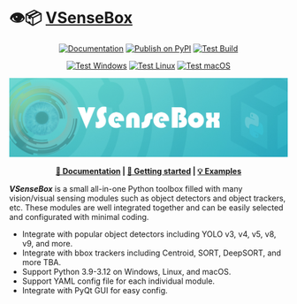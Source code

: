 # 👁️📦 [**VSenseBox**](https://github.com/rathaumons/vsensebox)

<div align="center">

[![Documentation](https://github.com/rathaumons/vsensebox/actions/workflows/documentation.yaml/badge.svg)](https://github.com/rathaumons/vsensebox/actions/workflows/documentation.yaml) [![Publish on PyPI](https://github.com/rathaumons/vsensebox/actions/workflows/publish_pypi.yaml/badge.svg)](https://github.com/rathaumons/vsensebox/actions/workflows/publish_pypi.yaml) [![Test Build](https://github.com/rathaumons/vsensebox/actions/workflows/test_build.yaml/badge.svg)](https://github.com/rathaumons/vsensebox/actions/workflows/test_build.yaml)

[![Test Windows](https://github.com/rathaumons/vsensebox/actions/workflows/test_windows.yaml/badge.svg)](https://github.com/rathaumons/vsensebox/actions/workflows/test_windows.yaml) [![Test Linux](https://github.com/rathaumons/vsensebox/actions/workflows/test_linux.yaml/badge.svg)](https://github.com/rathaumons/vsensebox/actions/workflows/test_linux.yaml) [![Test macOS](https://github.com/rathaumons/vsensebox/actions/workflows/test_macos.yaml/badge.svg)](https://github.com/rathaumons/vsensebox/actions/workflows/test_macos.yaml)

<img src="https://raw.githubusercontent.com/rathaROG/screenshot/master/VSenseBox/vsensebox.jpg"><br />

**[📗 Documentation](https://rathaumons.github.io/vsensebox/) | [🚀 Getting started](https://rathaumons.github.io/vsensebox/getstarted.html) | [💡 Examples](https://rathaumons.github.io/vsensebox/examples.html)**

</div>

***VSenseBox*** is a small all-in-one Python toolbox filled with many vision/visual sensing modules such as object detectors and object trackers, etc. These modules are well integrated together and can be easily selected and configurated with minimal coding.

* Integrate with popular object detectors including YOLO v3, v4, v5, v8, v9, and more.
* Integrate with bbox trackers including Centroid, SORT, DeepSORT, and more TBA.
* Support Python 3.9-3.12 on Windows, Linux, and macOS.
* Support YAML config file for each individual module.
* Integrate with PyQt GUI for easy config.
